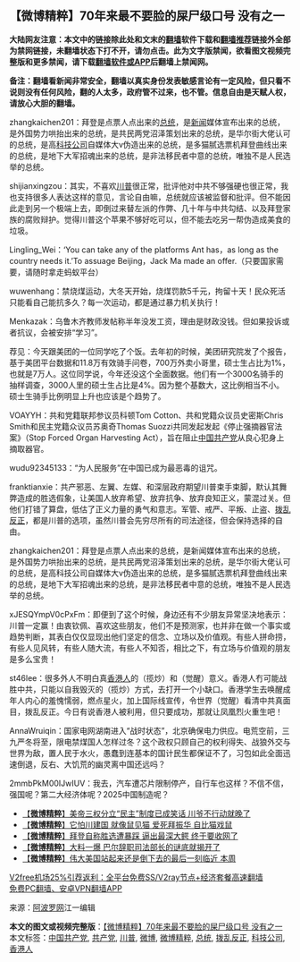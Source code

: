  <h2>【微博精粹】70年来最不要脸的屎尸级口号 没有之一</h2> <p class="notice"><b>大陆网友注意：本文中的链接除此处和文末的<a href="https://github.com/bannedbook/fanqiang" >翻墙</a>软件下载和<a href="https://github.com/killgcd/justmysocks/blob/master/README.md">翻墙推荐</a>链接外全部为禁网链接，未翻墙状态下打不开，请勿点击。此为文字版禁闻，欲看图文视频完整版和更多禁闻，请下载<a href="https://github.com/bannedbook/fanqiang">翻墙软件或APP</a>后翻墙上禁闻网。</p><p>备注：翻墙看新闻非常安全，翻墙以真实身份发表敏感言论有一定风险，但只看不说则没有任何风险，翻的人太多，政府管不过来，也不管。信息自由是天赋人权，请放心大胆的翻墙。</b></p>  <div class="entry"> <p id="summary">zhangkaichen201：拜登是点票人点出来的<a href="https://www.bannedbook.org/bnews/tag/%e6%80%bb%e7%bb%9f/" class="st_tag internal_tag" rel="tag" title="标签 总统 下的日志">总统</a>，是<span class='wp_keywordlink_affiliate'><a href="https://www.bannedbook.org/" title="新闻">新闻</a></span>媒体宣布出来的总统，是外国势力哄抬出来的总统，是共民两党沼泽策划出来的总统，是华尔街大佬认可的总统，是高<a href="https://www.bannedbook.org/bnews/tag/%E7%A7%91%E6%8A%80%E5%85%AC%E5%8F%B8/" class="st_tag internal_tag" rel="tag" title="标签 科技公司 下的日志">科技公司</a>自媒体大v伪造出来的总统，是多猫腻选票机拜登曲线出来的总统，是地下大军招魂出来的总统，是非法移民者中意的总统，唯独不是人民选举的总统。</p> <p id="conimg">shijianxingzou：其实，不喜欢<a href="https://www.bannedbook.org/bnews/tag/%e5%b7%9d%e6%99%ae/" class="st_tag internal_tag" rel="tag" title="标签 川普 下的日志">川普</a>很正常，批评他对中共不够强硬也很正常，我也支持很多人表达这样的意见，言论自由嘛，总统就应该被监督和批评。但不能因此走到另一个极端上去，即倒过来替左派的作弊、几十年与中共勾结、以及拜登家族的腐败辩护。觉得川普这个苹果不够好吃可以，但不能去吃另一帮伪造成美食的垃圾。</p> <p>Lingling_Wei：‘You can take any of the platforms Ant has，as long as the country needs it.’To assuage Beijing，Jack Ma made an offer.（只要国家需要，请随时拿走蚂蚁平台）</p>  <p>wuwenhang：禁烧煤运动，大冬天开始，烧煤罚款5千元，拘留十天！民众死活只能看自己能抗多久？每一次运动，都是通过暴力机关执行！</p> <p>Menkazak：乌鲁木齐教师发帖称半年没发工资，理由是财政没钱。但如果投诉或者抗议，会被安排“学习”。</p> <p>荐见：今天跟美团的一位同学吃了个饭。去年初的时候，美团研究院发了个报告，基于美团平台数据和11.8万有效骑手问卷，700万外卖小哥里，硕士生占比为1%，也就是7万人。这位同学说，今年还没这个全面数据。他们有一个3000名骑手的抽样调查，3000人里的硕士生占比是4%。因为整个基数大，这比例相当不小。硕士生骑手比例明显上升也应该是个趋势了。</p>  <p>VOAYYH：共和党籍联邦参议员科顿Tom Cotton、共和党籍众议员史密斯Chris Smith和民主党籍众议员苏奥奇Thomas Suozzi共同发起发起《停止强摘器官法案》（Stop Forced Organ Harvesting Act），旨在阻止<a href="https://www.bannedbook.org/bnews/tag/%e4%b8%ad%e5%9b%bd%e5%85%b1%e4%ba%a7%e5%85%9a/" class="st_tag internal_tag" rel="tag" title="标签 中国共产党 下的日志">中国共产党</a>从良心犯身上摘取器官。</p> <p>wudu92345133：“为人民服务”在中国已成为最恶毒的诅咒。</p> <p>franktianxie：共产邪恶、左翼、左媒、和深层政府期望川普束手束脚，默认其舞弊造成的胜选假象，让美国人放弃希望、放弃抗争、放弃良知正义，蒙混过关。但他们打错了算盘，低估了正义力量的勇气和意志。军管、戒严、平叛、止盗、<a href="https://www.bannedbook.org/bnews/tag/%E6%8B%A8%E4%B9%B1%E5%8F%8D%E6%AD%A3/" class="st_tag internal_tag" rel="tag" title="标签 拨乱反正 下的日志">拨乱反正</a>，都是川普的选项，虽然川普会先穷尽所有的司法途径，但会保持选择的自由。</p>  <p>zhangkaichen201：拜登是点票人点出来的总统，是新闻媒体宣布出来的总统，是外国势力哄抬出来的总统，是共民两党沼泽策划出来的总统，是华尔街大佬认可的总统，是高科技公司自媒体大v伪造出来的总统，是多猫腻选票机拜登曲线出来的总统，是地下大军招魂出来的总统，是非法移民者中意的总统，唯独不是人民选举的总统。</p> <p>xJESQYmpV0cPxFm：即便到了这个时候，身边还有不少朋友异常坚决地表示：川普一定赢！由衷钦佩、喜欢这些朋友，他们不是预测家，也并非在做一个事实或趋势判断，其表白仅仅显现出他们坚定的信念、立场以及价值观。有些人拼命捞，有些人见风转，有些人随大流，有些人不知否，相比之下，有立场与价值观的朋友是多么宝贵！</p> <p>st46lee：很多外人不明白真<a href="https://www.bannedbook.org/bnews/tag/%E9%A6%99%E6%B8%AF%E4%BA%BA/" class="st_tag internal_tag" rel="tag" title="标签 香港人 下的日志">香港人</a>的（揽炒）和（觉醒）意义。香港人冇可能战胜中共，只能以自我毁灭的（揽炒）方式，去打开一个小缺口。香港学生去唤醒成年人内心的羞愧懦弱，燃点星火，加上国际线宣传，令世界（觉醒）看清中共真面目，拨乱反正。今日有说香港人被利用，但只要成功，那就让凤凰烈火重生吧！</p>  <p>AnnaWruiqin：国家电网湖南进入“战时状态”，北京确保电力供应。电荒空前，三九严冬将至，限电禁煤国人怎样过冬？这个政权只顾自己的权利得失、战狼外交与世界为敌，置人民于水火，愚蠢到连基本的国计民生都保证不了，习包如此全面迅速倒退，反右、大饥荒的幽灵离中国还远吗？</p> <p>2mmbPkM00IJwIUV：我去，汽车遭芯片限制停产，自行车也这样？不信不信，强国呢？第二大经济体呢？2025中国制造呢？</p> <ul class='op-related-articles' title='相关阅读'> <li><a href='https://www.bannedbook.org/bnews/comments/20201220/1451515.html' target='_blank'>【<b>微博精粹</b>】美帝三权分立“民主”制度已成笑话 川爷不行动就晚了</a></li> <li><a href='https://www.bannedbook.org/bnews/comments/20201218/1450223.html' target='_blank'>【<b>微博精粹</b>】它怕川建国 就像鼠见猫 爱死拜振华 自比猫戏鼠</a></li> <li><a href='https://www.bannedbook.org/bnews/comments/20201216/1448809.html' target='_blank'>【<b>微博精粹</b>】拜登自称胜选遭暴踩 逼出最深大鳄 终于要收网了</a></li> <li><a href='https://www.bannedbook.org/bnews/comments/20201215/1448058.html' target='_blank'>【<b>微博精粹</b>】大料一爆 巴尔辞职司法部长的谜底就揭开了</a></li> <li><a href='https://www.bannedbook.org/bnews/comments/20201214/1447443.html' target='_blank'>【<b>微博精粹</b>】伟大美国站起来还是倒下去的最后一刻临近 本周</a></li> </ul> <p class="texttj"> <a href="https://github.com/bannedbook/fanqiang/wiki/V2ray%E6%9C%BA%E5%9C%BA" target="_blank">V2free机场25%引荐返利：全平台免费SS/V2ray节点+经济套餐高速翻墙</a><br/> <a href="https://github.com/bannedbook/fanqiang/wiki/%E7%A6%81%E9%97%BB%E7%BD%91%E5%AE%89%E5%8D%93%E7%BF%BB%E5%A2%99%E6%96%B0%E9%97%BBAPP" target="_blank">免费PC翻墙、安卓VPN翻墙APP</a></p><p> 来源：<a href="https://www.aboluowang.com/2020/1222/1536844.html" target="_blank">阿波罗网</a>江一编辑 </p><a name='sharetosocial'></a>       <div><b>本文的图文或视频完整版</b>：<a href='https://www.bannedbook.org/bnews/comments/20201222/1452715.html'>【微博精粹】70年来最不要脸的屎尸级口号 没有之一</a></div>  </div><!--END ENTRY--> <div class="postfooter"> <div>本文标签：<a href="https://www.bannedbook.org/bnews/tag/%e4%b8%ad%e5%9b%bd%e5%85%b1%e4%ba%a7%e5%85%9a/" rel="tag">中国共产党</a>, <a href="https://www.bannedbook.org/bnews/tag/%e5%85%b1%e4%ba%a7%e5%85%9a/" rel="tag">共产党</a>, <a href="https://www.bannedbook.org/bnews/tag/%e5%b7%9d%e6%99%ae/" rel="tag">川普</a>, <a href="https://www.bannedbook.org/bnews/tag/%e5%be%ae%e5%8d%9a/" rel="tag">微博</a>, <a href="https://www.bannedbook.org/bnews/tag/%e5%be%ae%e5%8d%9a%e7%b2%be%e7%b2%b9/" rel="tag">微博精粹</a>, <a href="https://www.bannedbook.org/bnews/tag/%e6%80%bb%e7%bb%9f/" rel="tag">总统</a>, <a href="https://www.bannedbook.org/bnews/tag/%E6%8B%A8%E4%B9%B1%E5%8F%8D%E6%AD%A3/" rel="tag">拨乱反正</a>, <a href="https://www.bannedbook.org/bnews/tag/%E7%A7%91%E6%8A%80%E5%85%AC%E5%8F%B8/" rel="tag">科技公司</a>, <a href="https://www.bannedbook.org/bnews/tag/%E9%A6%99%E6%B8%AF%E4%BA%BA/" rel="tag">香港人</a></div>  </div><!--END POSTFOOTER--> 